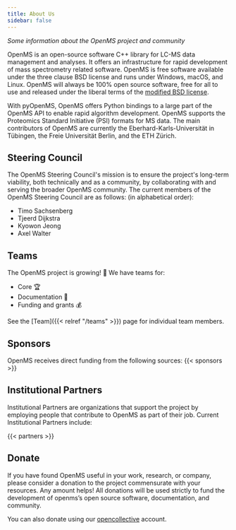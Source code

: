 ```yaml
---
title: About Us
sidebar: false
---
```


_Some information about the OpenMS project and community_

OpenMS is an open-source software C++ library for LC-MS data management and analyses. It offers an infrastructure for rapid development of mass spectrometry related software. OpenMS is free software available under the three clause BSD license and runs under Windows, macOS, and Linux. OpenMS will always be 100% open source software, free for all to use and released under the liberal terms of the [modified BSD license](https://github.com/openms/openms/blob/main/License.txt).

With pyOpenMS, OpenMS offers Python bindings to a large part of the OpenMS API to enable rapid algorithm development. OpenMS supports the Proteomics Standard Initiative (PSI) formats for MS data. The main contributors of OpenMS are currently the Eberhard-Karls-Universität in Tübingen, the Freie Universität Berlin, and the ETH Zürich.

## Steering Council

The OpenMS Steering Council's mission is to ensure the project's long-term viability, both technically and as a community, by collaborating with and serving the broader OpenMS community. The current members of the OpenMS Steering Council are as follows: (in alphabetical order):

- Timo Sachsenberg
- Tjeerd Dijkstra
- Kyowon Jeong
- Axel Walter

## Teams

The OpenMS project is growing! &#127881; We have teams for:

- Core 🏆
- Documentation 📄
- Funding and grants 💰

See the [Team]({{< relref "/teams" >}}) page for individual team members.

## Sponsors

OpenMS receives direct funding from the following sources:
{{< sponsors >}}


## Institutional Partners

Institutional Partners are organizations that support the project by employing people that contribute to OpenMS as part of their job. Current Institutional Partners include:

{{< partners >}}


## Donate

If you have found OpenMS useful in your work, research, or company, please consider a donation to the project commensurate with your resources. Any amount helps! All donations will be used strictly to fund the development of openms’s open source software, documentation, and community.

You can also donate using our [opencollective](https://opencollective.com/openms) account.
